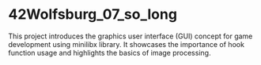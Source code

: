 # 42Wolfsburg_07_so_long
This project introduces the graphics user interface (GUI) concept for game development using minilibx library. It showcases the importance of hook function usage and highlights the basics of image processing.
